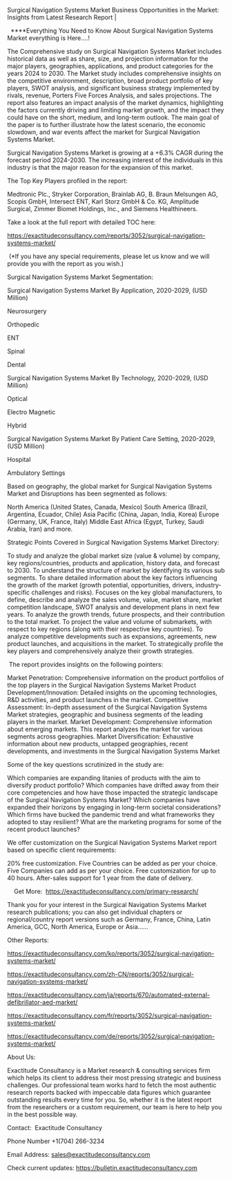 Surgical Navigation Systems Market Business Opportunities in the Market: Insights from Latest Research Report |

  ****Everything You Need to Know About Surgical Navigation Systems Market everything is Here....!

The Comprehensive study on Surgical Navigation Systems Market includes historical data as well as share, size, and projection information for the major players, geographies, applications, and product categories for the years 2024 to 2030. The Market study includes comprehensive insights on the competitive environment, description, broad product portfolio of key players, SWOT analysis, and significant business strategy implemented by rivals, revenue, Porters Five Forces Analysis, and sales projections. The report also features an impact analysis of the market dynamics, highlighting the factors currently driving and limiting market growth, and the impact they could have on the short, medium, and long-term outlook. The main goal of the paper is to further illustrate how the latest scenario, the economic slowdown, and war events affect the market for Surgical Navigation Systems Market.

Surgical Navigation Systems Market is growing at a +6.3% CAGR during the forecast period 2024-2030. The increasing interest of the individuals in this industry is that the major reason for the expansion of this market.

The Top Key Players profiled in the report: 

Medtronic Plc., Stryker Corporation, Brainlab AG, B. Braun Melsungen AG, Scopis GmbH, Intersect ENT, Karl Storz GmbH & Co. KG, Amplitude Surgical, Zimmer Biomet Holdings, Inc., and Siemens Healthineers.

Take a look at the full report with detailed TOC here:

https://exactitudeconsultancy.com/reports/3052/surgical-navigation-systems-market/

 (*If you have any special requirements, please let us know and we will provide you with the report as you wish.)

Surgical Navigation Systems Market Segmentation:

Surgical Navigation Systems Market By Application, 2020-2029, (USD Million)

Neurosurgery

Orthopedic

ENT

Spinal

Dental

Surgical Navigation Systems Market By Technology, 2020-2029, (USD Million)

Optical

Electro Magnetic

Hybrid

Surgical Navigation Systems Market By Patient Care Setting, 2020-2029, (USD Million)

Hospital

Ambulatory Settings

Based on geography, the global market for Surgical Navigation Systems Market and Disruptions has been segmented as follows:

North America (United States, Canada, Mexico)
South America (Brazil, Argentina, Ecuador, Chile)
Asia Pacific (China, Japan, India, Korea)
Europe (Germany, UK, France, Italy)
Middle East Africa (Egypt, Turkey, Saudi Arabia, Iran) and more.

Strategic Points Covered in Surgical Navigation Systems Market Directory:

To study and analyze the global market size (value & volume) by company, key regions/countries, products and application, history data, and forecast to 2030.
To understand the structure of market by identifying its various sub segments.
To share detailed information about the key factors influencing the growth of the market (growth potential, opportunities, drivers, industry-specific challenges and risks).
Focuses on the key global manufacturers, to define, describe and analyze the sales volume, value, market share, market competition landscape, SWOT analysis and development plans in next few years.
To analyze the growth trends, future prospects, and their contribution to the total market.
To project the value and volume of submarkets, with respect to key regions (along with their respective key countries).
To analyze competitive developments such as expansions, agreements, new product launches, and acquisitions in the market.
To strategically profile the key players and comprehensively analyze their growth strategies.

 The report provides insights on the following pointers:

Market Penetration: Comprehensive information on the product portfolios of the top players in the Surgical Navigation Systems Market
Product Development/Innovation: Detailed insights on the upcoming technologies, R&D activities, and product launches in the market.
Competitive Assessment: In-depth assessment of the Surgical Navigation Systems Market strategies, geographic and business segments of the leading players in the market.
Market Development: Comprehensive information about emerging markets. This report analyzes the market for various segments across geographies.
Market Diversification: Exhaustive information about new products, untapped geographies, recent developments, and investments in the Surgical Navigation Systems Market

Some of the key questions scrutinized in the study are:

Which companies are expanding litanies of products with the aim to diversify product portfolio?
Which companies have drifted away from their core competencies and how have those impacted the strategic landscape of the Surgical Navigation Systems Market?
Which companies have expanded their horizons by engaging in long-term societal considerations?
Which firms have bucked the pandemic trend and what frameworks they adopted to stay resilient?
What are the marketing programs for some of the recent product launches?

We offer customization on the Surgical Navigation Systems Market report based on specific client requirements:

20% free customization.
Five Countries can be added as per your choice.
Five Companies can add as per your choice.
Free customization for up to 40 hours.
After-sales support for 1 year from the date of delivery.

    Get More:  https://exactitudeconsultancy.com/primary-research/

Thank you for your interest in the Surgical Navigation Systems Market research publications; you can also get individual chapters or regional/country report versions such as Germany, France, China, Latin America, GCC, North America, Europe or Asia……

Other Reports:

https://exactitudeconsultancy.com/ko/reports/3052/surgical-navigation-systems-market/

https://exactitudeconsultancy.com/zh-CN/reports/3052/surgical-navigation-systems-market/

https://exactitudeconsultancy.com/ja/reports/670/automated-external-defibrillator-aed-market/

https://exactitudeconsultancy.com/fr/reports/3052/surgical-navigation-systems-market/

https://exactitudeconsultancy.com/de/reports/3052/surgical-navigation-systems-market/

About Us:

Exactitude Consultancy is a Market research & consulting services firm which helps its client to address their most pressing strategic and business challenges. Our professional team works hard to fetch the most authentic research reports backed with impeccable data figures which guarantee outstanding results every time for you. So, whether it is the latest report from the researchers or a custom requirement, our team is here to help you in the best possible way.

Contact:  Exactitude Consultancy

Phone Number +1(704) 266-3234

Email Address: sales@exactitudeconsultancy.com

Check current updates: https://bulletin.exactitudeconsultancy.com
